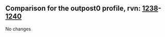 ## Comparison for the outpost0 profile, rvn: [1238](https://github.com/PRO100KatYT/FortniteProfileRevisions/tree/main/profiles/outpost0/1238%20outpost0.json)-[1240](https://github.com/PRO100KatYT/FortniteProfileRevisions/tree/main/profiles/outpost0/1240%20outpost0.json)

No changes
